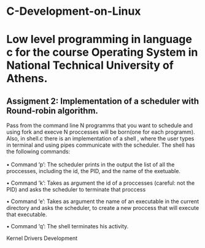 # C-Development-on-Linux

<h1>  Low level programming in language c for the course Operating System in National Technical University of Athens. </h1>

 
 <div>
 
 <h2>Assigment 2: Implementation of a scheduler with Round-robin algorithm.</h2>
 Pass from the command line N programms that you want to schedule
 and using fork and execve N proccesses will be born(one for each programm). Also, in shell.c there is an implementation of a shell ,  where the user types in terminal and using pipes communicate with the scheduler. The shell has the following commands:
<br><br>  
 • Command ’p’: The scheduler prints in the output the list of all the proccesses,
     including the id, the PID, and the name of the exetuable.
 
 • Command ’k’: Takes as argument the id of a proccesses (careful: not the PID) 
    and asks the scheduler to terminate that proccess
  
 • Command ’e’: Takes as argument the name of an executable in the current directory and asks the scheduler,
      to create a new proccess that will execute that executable.
  
 • Command ’q’: The shell terminates his activity.
</div>

Kernel Drivers  Development
